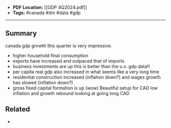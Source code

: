 
- **PDF Location:** [[GDP 4Q2024.pdf]]
- **Tags:** #canada #dm #data #gdp 

---
## Summary

canada gdp growth this quarter is very impressive.
- higher household final consumption
- exports have increased and outpaced that of imports
- business investments are up
this is better than the u.s. gdp data!!
- per capita real gdp also increased in what seems like a very long time
- residential construction increased (inflation down?) and wages growth has slowed (inflation down?)
- gross fixed capital formation is up (wow)
Beautiful setup for CAD
	low inflation and growth rebound
	looking at going long CAD
## Related
- 


